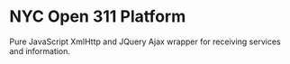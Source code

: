 NYC Open 311 Platform
==========

Pure JavaScript XmlHttp and JQuery Ajax wrapper for receiving services and information. 
